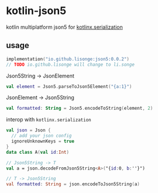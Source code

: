 # kotlin-json5

kotlin multiplatform json5 for [kotlinx.serialization](https://github.com/Kotlin/kotlinx.serialization)

## usage

```kotlin
implementation("io.github.lisonge:json5:0.0.2")
// TODO io.github.lisonge will change to li.songe
```

Json5String -> JsonElement

```kotlin
val element = Json5.parseToJson5Element("{a:1}")
```

JsonElement -> Json5String

```kotlin
val formatted: String = Json5.encodeToString(element, 2)
```

interop with `kotlinx.serialization`

```kotlin
val json = Json {
  // add your json config
  ignoreUnknownKeys = true
}
data class A(val id:Int)

// Json5String -> T
val a = json.decodeFromJson5String<A>("{id:0, b:''}")

// T -> Json5String
val formatted: String = json.encodeToJson5String(a)
```
